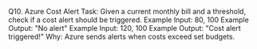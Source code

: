 Q10. Azure Cost Alert
Task: Given a current monthly bill and a threshold, check if a cost alert should be triggered.
Example Input: 80, 100
Example Output: "No alert"
Example Input: 120, 100
Example Output: "Cost alert triggered!"
Why: Azure sends alerts when costs exceed set budgets.